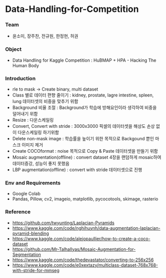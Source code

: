 # Data-Handling-for-Competition
### Team
* 윤소미, 장주찬, 전규원, 한정현, 허권
### Object
* Data Handling for Kaggle Competition : HuBMAP + HPA - Hacking The Human Body
### Introduction
* rle to mask -> Create binary, multi dataset
* Class 별로 데이터 편향 줄이기 : kidney, prostate, lagre intestine, spleen, lung 데이터셋의
비중을 맞추기 위함
* Background 비율 조절 : Background가 학습에 방해요인이라 생각하여 비중을 덜어내기 위함
* Resize : 다운스케일링
* Convert, Convert with stride : 3000x3000 픽셀의 데이터셋을 해상도 손상 없이 다운스케일링 하기위함
* Delete non-mask image : 학습률을 높이기 위한 목적으로 Backgound 뿐인 마스크 이미지 제거
* Create COCOformat : noise 목적으로 Copy & Paste 데이터셋을 만들기 위함
* Mosaic augmentation(offline) : convert dataset 4장을 랜덤하게 mosaic하여 데이터증강, 성능이 좋지 못했음
* LBP augmentation(offline) : convert with stride 데이터셋으로 진행
### Env and Requirements
* Google Colab
* Pandas, Pillow, cv2, imageio, matplotlib, pycocotools, skimage, rasterio
### Reference
* https://github.com/twyunting/Laplacian-Pyramids
* https://www.kaggle.com/code/nghihuynh/data-augmentation-laplacian-pyramid-blending
* https://www.kaggle.com/code/alejopaullier/how-to-create-a-coco-dataset
* https://github.com/Mr-TalhaIlyas/Mosaic-Augmentation-for-Segmentation
* https://www.kaggle.com/code/thedevastator/converting-to-256x256
* https://www.kaggle.com/code/e0xextazy/multiclass-dataset-768x768-with-stride-for-mmseg
